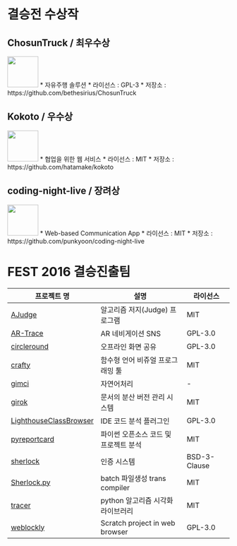 # 결승전 수상작
## ChosunTruck / 최우수상 
<img src="https://cloud.githubusercontent.com/assets/1983469/23346162/00fd1ce8-fcdb-11e6-9d5b-eaeb88bd766a.png" height="70px">
* 자유주행 솔루션
* 라이선스 : GPL-3
* 저장소 : https://github.com/bethesirius/ChosunTruck

## Kokoto / 우수상
<img src="https://cloud.githubusercontent.com/assets/1983469/23346158/fce13d38-fcda-11e6-9ad7-08f66c5a4ea5.png" height="70px">
* 협업을 위한 웹 서비스 
* 라이선스 : MIT
* 저장소 : https://github.com/hatamake/kokoto

## coding-night-live / 장려상
<img src="https://cloud.githubusercontent.com/assets/1983469/23346160/fee68fca-fcda-11e6-941d-0524adc2a909.png" height="70px">
* Web-based Communication App
* 라이선스 : MIT
* 저장소 : https://github.com/punkyoon/coding-night-live

# FEST 2016 결승진출팀

프로젝트 명| 설명 | 라이선스
----|----|----
[AJudge](https://github.com/AJudge-team/Ajudge)|알고리즘 저지(Judge) 프로그램|MIT
[AR-Trace](https://github.com/siosio34/AR-Trace)|AR 네비게이션 SNS|GPL-3.0
[circleround](https://github.com/huujee/circleround)|오프라인 화면 공유|GPL-3.0
[crafty](https://github.com/PJunhyuk/crafty)|함수형 언어 비쥬얼 프로그래밍 툴|MIT
[gimci](https://github.com/gimci/gimci)|자연어처리|-
[girok](https://github.com/seokju-na/girok.git)|문서의 분산 버전 관리 시스템|MIT
[LighthouseClassBrowser](https://github.com/Red-Portal/LighthouseClassBrowser)|IDE 코드 분석 플러그인|GPL-3.0
[pyreportcard](https://github.com/mingrammer/pyreportcard)|파이썬 오픈소스 코드 및 프로젝트 분석|MIT
[sherlock](https://github.com/mjkim610/sherlock)|인증 시스템|BSD-3-Clause
[Sherlock.py](https://github.com/Luavis/sherlock.py)|batch 파일생성 trans compiler|MIT
[tracer](https://github.com/sn0wle0pard/tracer)|python 알고리즘 시각화 라이브러리|MIT
[weblockly](https://github.com/lawrence-kaybob/weblockly)|Scratch project in web browser |GPL-3.0
